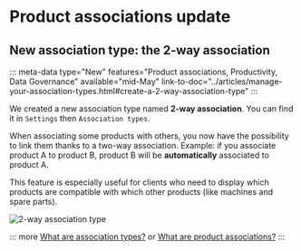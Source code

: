 # Product associations update

## New association type: the 2-way association
::: meta-data type="New" features="Product associations, Productivity, Data Governance" available="mid-May" link-to-doc="../articles/manage-your-association-types.html#create-a-2-way-association-type"
:::

We created a new association type named **2-way association**. You can find it in `Settings` then `Association types`.

When associating some products with others, you now have the possibility to link them thanks to a two-way association.
Example: if you associate product A to product B, product B will be **automatically** associated to product A.

This feature is especially useful for clients who need to display which products are compatible with which other products (like machines and spare parts).

![2-way association type](../img/Associations_2-way-association-type.png)

::: more
[What are association types?](../articles/manage-your-association-types.html) or 
[What are product associations?](../articles/products-associations.html)
:::
